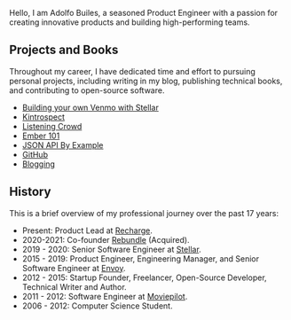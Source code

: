 Hello, I am Adolfo Builes, a seasoned Product Engineer with a passion for creating innovative products and building high-performing teams.

## Projects and Books

Throughout my career, I have dedicated time and effort to pursuing personal projects, including writing in my blog, publishing technical books, and contributing to open-source software.

- [Building your own Venmo with Stellar](https://blog.abuiles.com/building-your-own-venmo-with-stellar/)
- [Kintrospect](https://github.com/abuiles/kintrospect)
- [Listening Crowd](https://github.com/abuiles/listening-crowd)
- [Ember 101](https://leanpub.com/ember-cli-101)
- [JSON API By Example](https://leanpub.com/json-api-by-example)
- [GitHub](http://github.com/abuiles)
- [Blogging](articles)

## History

This is a brief overview of my professional journey over the past 17 years:

- Present: Product Lead at [Recharge](https://rechargepayments.com).
- 2020-2021: Co-founder [Rebundle](https://rebundleapp.com) (Acquired).
- 2019 - 2020: Senior Software Engineer at [Stellar](https://www.stellar.org/).
- 2015 - 2019: Product Engineer, Engineering Manager, and Senior Software Engineer at [Envoy](https://envoy.com/).
- 2012 - 2015: Startup Founder, Freelancer, Open-Source Developer, Technical Writer and Author.
- 2011 - 2012: Software Engineer at [Moviepilot](https://en.wikipedia.org/wiki/Moviepilot).
- 2006 - 2012: Computer Science Student.
